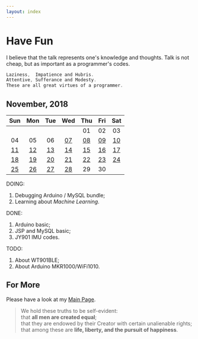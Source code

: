 ```yaml
---
layout: index
---
```

# Have Fun

I believe that the talk represents one's knowledge and thoughts. Talk is not cheap, but as important as a programmer's codes.

```C
Laziness,  Impatience and Hubris.
Attentive, Sufferance and Modesty.
These are all great virtues of a programmer.
```

## November, 2018

|Sun|Mon|Tue|Wed|Thu|Fri|Sat|
|:-:|:-:|:-:|:-:|:-:|:-:|:-:|
|||||01|02|03|
|04|05|06|[07](./2018/11/07.html)|[08](./2018/11/08.html)|[09](./2018/11/09.html)|[10](./2018/11/10.html)|
|[11](./2018/11/11.html)|[12](./2018/11/12.html)|[13](./2018/11/13.html)|[14](./2018/11/14.html)|[15](./2018/11/15.html)|[16](./2018/11/16.html)| [17](./2018/11/17.html)|
|[18](./2018/11/18.html)|[19](./2018/11/19.html)|[20](./2018/11/20.html)|[21](./2018/11/21.html)|[22](./2018/11/22.html)|[23](/2018/11/23.html)|[24](/2018/11/24.html)|
|[25](/2018/11/25.html)|[26](/2018/11/26.html)|[27](/2018/11/27.html)|[28](/2018/11/28.html)|  29 |  30 |     |

DOING:

1. Debugging Arduino / MySQL bundle;
2. Learning about *Machine Learning*.

DONE:

1. Arduino basic;
2. JSP and MySQL basic;
3. JY901 IMU codes.

TODO:

1. About WT901BLE;
2. About Arduino MKR1000/WiFi1010.

## For More

Please have a look at my [Main Page](https://github.com/tic-toc-developer/).

>We hold these truths to be self-evident:  
that **all men are created equal**;  
that they are endowed by their Creator with certain unalienable rights;  
that among these are **life, liberty, and the pursuit of happiness**.  
